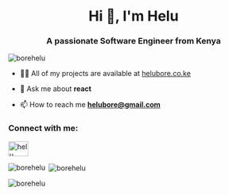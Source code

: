 <h1 align="center">Hi 👋, I'm Helu</h1>
<h3 align="center">A passionate Software Engineer from Kenya</h3>

<p align="left"> <img src="https://komarev.com/ghpvc/?username=borehelu&label=Profile%20views&color=0e75b6&style=flat" alt="borehelu" /> </p>

- 👨‍💻 All of my projects are available at [helubore.co.ke](helubore.co.ke)

- 💬 Ask me about **react**

- 📫 How to reach me **helubore@gmail.com**

<h3 align="left">Connect with me:</h3>
<p align="left">
<a href="https://linkedin.com/in/helu bore" target="blank"><img align="center" src="https://raw.githubusercontent.com/rahuldkjain/github-profile-readme-generator/master/src/images/icons/Social/linked-in-alt.svg" alt="helu bore" height="30" width="40" /></a>
</p>



<p><img align="left" src="https://github-readme-stats.vercel.app/api/top-langs?username=borehelu&show_icons=true&locale=en&layout=compact" alt="borehelu" /></p>

<p>&nbsp;<img align="center" src="https://github-readme-stats.vercel.app/api?username=borehelu&show_icons=true&locale=en" alt="borehelu" /></p>

<p><img align="center" src="https://github-readme-streak-stats.herokuapp.com/?user=borehelu&" alt="borehelu" /></p>

